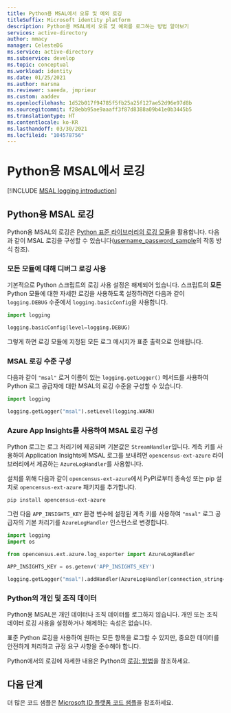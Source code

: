 ```yaml
---
title: Python용 MSAL에서 오류 및 예외 로깅
titleSuffix: Microsoft identity platform
description: Python용 MSAL에서 오류 및 예외를 로그하는 방법 알아보기
services: active-directory
author: mmacy
manager: CelesteDG
ms.service: active-directory
ms.subservice: develop
ms.topic: conceptual
ms.workload: identity
ms.date: 01/25/2021
ms.author: marsma
ms.reviewer: saeeda, jmprieur
ms.custom: aaddev
ms.openlocfilehash: 1d52b017f94785f5fb25a25f127ae52d96e97d8b
ms.sourcegitcommit: f28ebb95ae9aaaff3f87d8388a09b41e0b3445b5
ms.translationtype: HT
ms.contentlocale: ko-KR
ms.lasthandoff: 03/30/2021
ms.locfileid: "104578756"
---
```

# <a name="logging-in-msal-for-python"></a>Python용 MSAL에서 로깅

[!INCLUDE [MSAL logging introduction](../../../includes/active-directory-develop-error-logging-introduction.md)]

## <a name="msal-for-python-logging"></a>Python용 MSAL 로깅

Python용 MSAL의 로깅은 [Python 표준 라이브러리의 로깅 모듈](https://docs.python.org/3/library/logging.html)을 활용합니다. 다음과 같이 MSAL 로깅을 구성할 수 있습니다([username_password_sample](https://github.com/AzureAD/microsoft-authentication-library-for-python/blob/1.0.0/sample/username_password_sample.py#L31L32)의 작동 방식 참조).

### <a name="enable-debug-logging-for-all-modules"></a>모든 모듈에 대해 디버그 로깅 사용

기본적으로 Python 스크립트의 로깅 사용 설정은 해제되어 있습니다. 스크립트의 **모든** Python 모듈에 대한 자세한 로깅을 사용하도록 설정하려면 다음과 같이 `logging.DEBUG` 수준에서 `logging.basicConfig`을 사용합니다.

```python
import logging

logging.basicConfig(level=logging.DEBUG)
```

그렇게 하면 로깅 모듈에 지정된 모든 로그 메시지가 표준 출력으로 인쇄됩니다.

### <a name="configure-msal-logging-level"></a>MSAL 로깅 수준 구성

다음과 같이 `"msal"` 로거 이름이 있는 `logging.getLogger()` 메서드를 사용하여 Python 로그 공급자에 대한 MSAL의 로깅 수준을 구성할 수 있습니다.

```python
import logging

logging.getLogger("msal").setLevel(logging.WARN)
```

### <a name="configure-msal-logging-with-azure-app-insights"></a>Azure App Insights를 사용하여 MSAL 로깅 구성

Python 로그는 로그 처리기에 제공되며 기본값은 `StreamHandler`입니다. 계측 키를 사용하여 Application Insights에 MSAL 로그를 보내려면 `opencensus-ext-azure` 라이브러리에서 제공하는 `AzureLogHandler`를 사용합니다.

설치를 위해 다음과 같이 `opencensus-ext-azure`에서 PyPI로부터 종속성 또는 pip 설치로 `opencensus-ext-azure` 패키지를 추가합니다.

```console
pip install opencensus-ext-azure
```

그런 다음 `APP_INSIGHTS_KEY` 환경 번수에 설정된 계측 키를 사용하여 `"msal"` 로그 공급자의 기본 처리기를 `AzureLogHandler` 인스턴스로 변경합니다.

```python
import logging
import os

from opencensus.ext.azure.log_exporter import AzureLogHandler

APP_INSIGHTS_KEY = os.getenv('APP_INSIGHTS_KEY')

logging.getLogger("msal").addHandler(AzureLogHandler(connection_string='InstrumentationKey={0}'.format(APP_INSIGHTS_KEY))
```

### <a name="personal-and-organizational-data-in-python"></a>Python의 개인 및 조직 데이터

Python용 MSAL은 개인 데이터나 조직 데이터를 로그하지 않습니다. 개인 또는 조직 데이터 로깅 사용을 설정하거나 해제하는 속성은 없습니다.

표준 Python 로깅을 사용하여 원하는 모든 항목을 로그할 수 있지만, 중요한 데이터를 안전하게 처리하고 규정 요구 사항을 준수해야 합니다.

Python에서의 로깅에 자세한 내용은 Python의 [로깅: 방법](https://docs.python.org/3/howto/logging.html#logging-basic-tutorial)을 참조하세요.

## <a name="next-steps"></a>다음 단계

더 많은 코드 샘플은 [Microsoft ID 플랫폼 코드 샘플](sample-v2-code.md)을 참조하세요.
